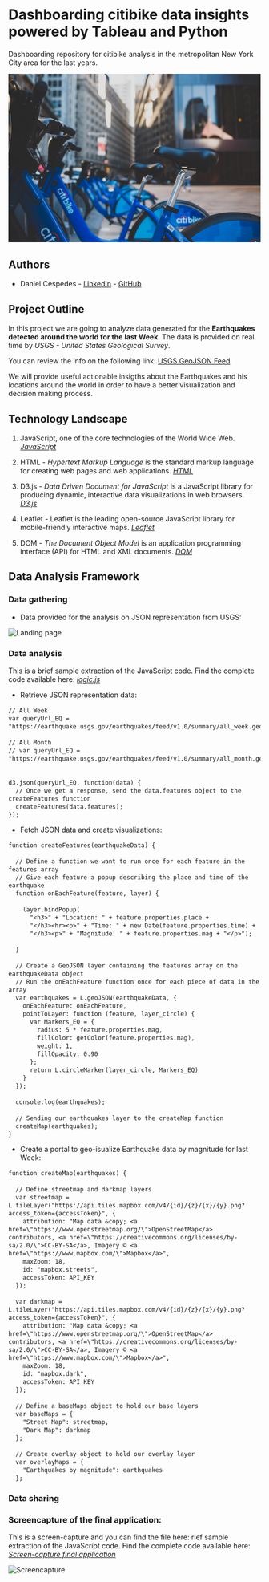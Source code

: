 # Dashboarding citibike data insights powered by Tableau and Python
Dashboarding repository for citibike analysis in the metropolitan New York City area for the last years.

![Landing page](Resources/Images/anthony-ginsbrook-208979-unsplash.jpg)

## Authors
* Daniel Cespedes - [LinkedIn](https://www.linkedin.com/in/selinzorob/) - [GitHub](https://github.com/danielczz)


## Project Outline

In this project we are going to analyze data generated for the **Earthquakes detected around the world for the last Week**. The data is provided on real time by _USGS - United States Geological Survey_. 

You can review the info on the following link: [USGS GeoJSON Feed](http://earthquake.usgs.gov/earthquakes/feed/v1.0/geojson.php)

We will provide useful actionable insigths about the Earthquakes and his locations around the world in order to have a better visualization and decision making process.


## Technology Landscape

1. JavaScript, one of the core technologies of the World Wide Web.
[_JavaScript_](https://www.javascript.com/)

1. HTML - _Hypertext Markup Language_ is the standard markup language for creating web pages and web applications.
[_HTML_](https://www.w3.org/html/)

1. D3.js - _Data Driven Document for JavaScript_ is a JavaScript library for producing dynamic, interactive data visualizations in web browsers.
[_D3.js_](https://d3js.org/)

1. Leaflet - Leaflet is the leading open-source JavaScript library for mobile-friendly interactive maps.
[_Leaflet_](https://leafletjs.com/)

1. DOM - _The Document Object Model_ is an application programming interface (API) for HTML and XML documents.
[_DOM_](https://www.w3.org/TR/DOM-Level-1/introduction.html)



## Data Analysis Framework

### **Data gathering**
- Data provided for the analysis on JSON representation from USGS:

![Landing page](static/images/JSON.png)



### **Data analysis**

This is a brief sample extraction of the JavaScript code. Find the complete code available here: [_logic.js_](static/js/logic.js)

- Retrieve JSON representation data: 



```JS
// All Week
var queryUrl_EQ = "https://earthquake.usgs.gov/earthquakes/feed/v1.0/summary/all_week.geojson";

// All Month
// var queryUrl_EQ = "https://earthquake.usgs.gov/earthquakes/feed/v1.0/summary/all_month.geojson";


d3.json(queryUrl_EQ, function(data) {
  // Once we get a response, send the data.features object to the createFeatures function
  createFeatures(data.features);
});
```

- Fetch JSON data and create visualizations: 

```JS
function createFeatures(earthquakeData) {

  // Define a function we want to run once for each feature in the features array
  // Give each feature a popup describing the place and time of the earthquake
  function onEachFeature(feature, layer) {

    layer.bindPopup(
      "<h3>" + "Location: " + feature.properties.place +
      "</h3><hr><p>" + "Time: " + new Date(feature.properties.time) +
      "</h3><p>" + "Magnitude: " + feature.properties.mag + "</p>");

  }

  // Create a GeoJSON layer containing the features array on the earthquakeData object
  // Run the onEachFeature function once for each piece of data in the array
  var earthquakes = L.geoJSON(earthquakeData, {
    onEachFeature: onEachFeature,
    pointToLayer: function (feature, layer_circle) {
      var Markers_EQ = {
        radius: 5 * feature.properties.mag,
        fillColor: getColor(feature.properties.mag),
        weight: 1,
        fillOpacity: 0.90
      };
      return L.circleMarker(layer_circle, Markers_EQ)
    }
  });

  console.log(earthquakes);

  // Sending our earthquakes layer to the createMap function
  createMap(earthquakes);
}
```

- Create a portal to geo-isualize Earthquake data by magnitude for last Week: 
```JS
function createMap(earthquakes) {

  // Define streetmap and darkmap layers
  var streetmap = L.tileLayer("https://api.tiles.mapbox.com/v4/{id}/{z}/{x}/{y}.png?access_token={accessToken}", {
    attribution: "Map data &copy; <a href=\"https://www.openstreetmap.org/\">OpenStreetMap</a> contributors, <a href=\"https://creativecommons.org/licenses/by-sa/2.0/\">CC-BY-SA</a>, Imagery © <a href=\"https://www.mapbox.com/\">Mapbox</a>",
    maxZoom: 18,
    id: "mapbox.streets",
    accessToken: API_KEY
  });

  var darkmap = L.tileLayer("https://api.tiles.mapbox.com/v4/{id}/{z}/{x}/{y}.png?access_token={accessToken}", {
    attribution: "Map data &copy; <a href=\"https://www.openstreetmap.org/\">OpenStreetMap</a> contributors, <a href=\"https://creativecommons.org/licenses/by-sa/2.0/\">CC-BY-SA</a>, Imagery © <a href=\"https://www.mapbox.com/\">Mapbox</a>",
    maxZoom: 18,
    id: "mapbox.dark",
    accessToken: API_KEY
  });

  // Define a baseMaps object to hold our base layers
  var baseMaps = {
    "Street Map": streetmap,
    "Dark Map": darkmap
  };

  // Create overlay object to hold our overlay layer
  var overlayMaps = {
    "Earthquakes by magnitude": earthquakes
  };
```

### **Data sharing**
### Screencapture of the final application:

This is a screen-capture and you can find the file here: rief sample extraction of the JavaScript code. Find the complete code available here: [_Screen-capture final application_](static/images/screen.png)

![Screencapture](static/images/screen.png)

